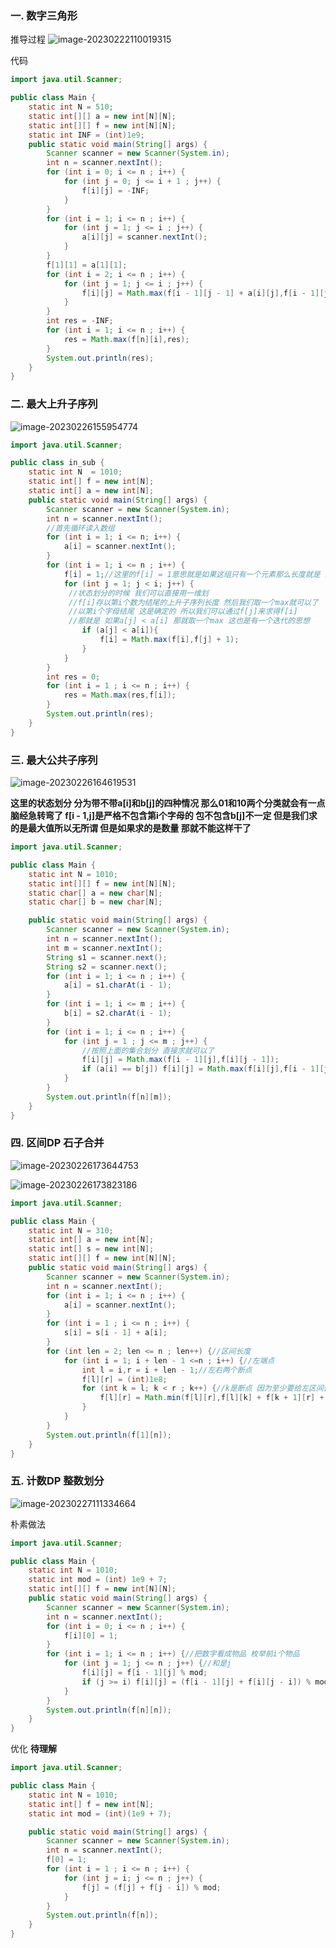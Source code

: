 ### 一. 数字三角形

推导过程
![image-20230222110019315](C:\Users\北师大在逃学子\AppData\Roaming\Typora\typora-user-images\image-20230222110019315.png)

代码

```Java
import java.util.Scanner;

public class Main {
    static int N = 510;
    static int[][] a = new int[N][N];
    static int[][] f = new int[N][N];
    static int INF = (int)1e9;
    public static void main(String[] args) {
        Scanner scanner = new Scanner(System.in);
        int n = scanner.nextInt();
        for (int i = 0; i <= n ; i++) {
            for (int j = 0; j <= i + 1 ; j++) {
                f[i][j] = -INF;
            }
        }
        for (int i = 1; i <= n ; i++) {
            for (int j = 1; j <= i ; j++) {
                a[i][j] = scanner.nextInt();
            }
        }
        f[1][1] = a[1][1];
        for (int i = 2; i <= n ; i++) {
            for (int j = 1; j <= i ; j++) {
                f[i][j] = Math.max(f[i - 1][j - 1] + a[i][j],f[i - 1][j] + a[i][j]);
            }
        }
        int res = -INF;
        for (int i = 1; i <= n ; i++) {
            res = Math.max(f[n][i],res);
        }
        System.out.println(res);
    }
}
```

### 二. 最大上升子序列

![image-20230226155954774](C:\Users\北师大在逃学子\AppData\Roaming\Typora\typora-user-images\image-20230226155954774.png)

```Java
import java.util.Scanner;

public class in_sub {
    static int N  = 1010;
    static int[] f = new int[N];
    static int[] a = new int[N];
    public static void main(String[] args) {
        Scanner scanner = new Scanner(System.in);
        int n = scanner.nextInt();
        //首先循环读入数组
        for (int i = 1; i <= n; i++) {
            a[i] = scanner.nextInt();
        }
        for (int i = 1; i <= n ; i++) {
            f[i] = 1;//这里的f[i] = 1意思就是如果这组只有一个元素那么长度就是 1
            for (int j = 1; j < i; j++) {
             //状态划分的时候 我们可以直接用一维划
             //f[i]存以第i个数为结尾的上升子序列长度 然后我们取一个max就可以了
             //以第i个字母结尾 这是确定的 所以我们可以通过f[j]来求得f[i]
             //那就是 如果a[j] < a[i] 那就取一个max 这也是有一个迭代的思想   
                if (a[j] < a[i]){
                    f[i] = Math.max(f[i],f[j] + 1);
                }
            }
        }
        int res = 0;
        for (int i = 1 ; i <= n ; i++) {
            res = Math.max(res,f[i]);
        }
        System.out.println(res);
    }
}
```

### 三. 最大公共子序列

![image-20230226164619531](C:\Users\北师大在逃学子\AppData\Roaming\Typora\typora-user-images\image-20230226164619531.png)

**这里的状态划分 分为带不带a[i]和b[j]的四种情况 那么01和10两个分类就会有一点脑经急转弯了 f[i - 1,j]是严格不包含第i个字母的 包不包含b[j]不一定 但是我们求的是最大值所以无所谓    但是如果求的是数量 那就不能这样干了**

```Java
import java.util.Scanner;

public class Main {
    static int N = 1010;
    static int[][] f = new int[N][N];
    static char[] a = new char[N];
    static char[] b = new char[N];

    public static void main(String[] args) {
        Scanner scanner = new Scanner(System.in);
        int n = scanner.nextInt();
        int m = scanner.nextInt();
        String s1 = scanner.next();
        String s2 = scanner.next();
        for (int i = 1; i <= n ; i++) {
            a[i] = s1.charAt(i - 1);
        }
        for (int i = 1; i <= m ; i++) {
            b[i] = s2.charAt(i - 1);
        }
        for (int i = 1; i <= n ; i++) {
            for (int j = 1 ; j <= m ; j++) {
                //按照上面的集合划分 直接求就可以了
                f[i][j] = Math.max(f[i - 1][j],f[i][j - 1]);
                if (a[i] == b[j]) f[i][j] = Math.max(f[i][j],f[i - 1][j - 1] +1);
            }
        }
        System.out.println(f[n][m]);
    }
}
```

### 四. 区间DP 石子合并

![image-20230226173644753](C:\Users\北师大在逃学子\AppData\Roaming\Typora\typora-user-images\image-20230226173644753.png)

![image-20230226173823186](C:\Users\北师大在逃学子\AppData\Roaming\Typora\typora-user-images\image-20230226173823186.png)

```Java
import java.util.Scanner;

public class Main {
    static int N = 310;
    static int[] a = new int[N];
    static int[] s = new int[N];
    static int[][] f = new int[N][N];
    public static void main(String[] args) {
        Scanner scanner = new Scanner(System.in);
        int n = scanner.nextInt();
        for (int i = 1; i <= n ; i++) {
            a[i] = scanner.nextInt();
        }
        for (int i = 1 ; i <= n ; i++) {
            s[i] = s[i - 1] + a[i];
        }
        for (int len = 2; len <= n ; len++) {//区间长度
            for (int i = 1; i + len - 1 <=n ; i++) {//左端点
                int l = i,r = i + len - 1;//左右两个断点
                f[l][r] = (int)1e8;
                for (int k = l; k < r ; k++) {//k是断点 因为至少要给左区间留一个元素 所以最大是r - 1
                    f[l][r] = Math.min(f[l][r],f[l][k] + f[k + 1][r] + s[r] - s[l - 1]);
                }
            }
        }
        System.out.println(f[1][n]);
    }
}
```

### 五. 计数DP 整数划分

![image-20230227111334664](C:\Users\北师大在逃学子\AppData\Roaming\Typora\typora-user-images\image-20230227111334664.png)

朴素做法

```Java
import java.util.Scanner;

public class Main {
    static int N = 1010;
    static int mod = (int) 1e9 + 7;
    static int[][] f = new int[N][N];
    public static void main(String[] args) {
        Scanner scanner = new Scanner(System.in);
        int n = scanner.nextInt();
        for (int i = 0; i <= n ; i++) {
            f[i][0] = 1;
        }
        for (int i = 1; i <= n ; i++) {//把数字看成物品 枚举前i个物品
            for (int j = 1; j <= n ; j++) {//和是j
                f[i][j] = f[i - 1][j] % mod;
                if (j >= i) f[i][j] = (f[i - 1][j] + f[i][j - i]) % mod;//这是我们推导发现的公式
            }
        }
        System.out.println(f[n][n]);
    }
}
```

优化  **待理解**

```Java
import java.util.Scanner;

public class Main {
    static int N = 1010;
    static int[] f = new int[N];
    static int mod = (int)(1e9 + 7);

    public static void main(String[] args) {
        Scanner scanner = new Scanner(System.in);
        int n = scanner.nextInt();
        f[0] = 1;
        for (int i = 1 ; i <= n ; i++) {
            for (int j = i; j <= n ; j++) {
                f[j] = (f[j] + f[j - i]) % mod;
            }
        }
        System.out.println(f[n]);
    }
}
```

